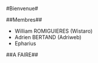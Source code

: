 #Bienvenue#



##Membres##

*  William ROMIGUIERES (Wistaro)
*  Adrien BERTAND (Adriweb)
*  Epharius

 
##A FAIRE##
